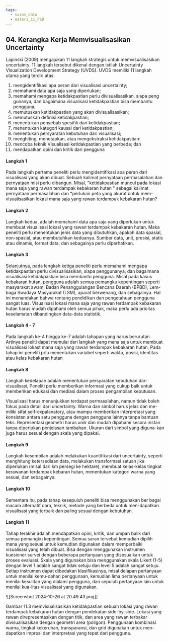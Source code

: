 ```yaml
---
tags:
  - sains_data
  - materi_11_PSD
---
```

## 04. Kerangka Kerja Memvisualisasikan Uncertainty

Lapinski (2009) mengajukan 11 langkah strategis untuk memvisualisasikan uncertainty. 11 langkah tersebut dikenal dengan istilah Uncertainty Visualization Development Strategy (UVDS). UVDS memiliki 11 langkah utama yang terdiri atas:

1. ﻿﻿﻿mengidentifikasi apa peran dari visualisasi uncertainty;
2. ﻿﻿﻿memahami data apa saja yang diperlukan;  
3. memahami mengapa ketidakpastian perlu divisualisasikan, siapa peng gunanya, dan bagaimana visualisasi ketidakpastian bisa membantu pengguna;
4. memutuskan ketidakpastian yang akan divisualisasikan;
5. memutuskan definisi ketidakpastian;
6. menentukan penyebab spesifik dari ketidakpastian;
7. menentukan kategori kausal dari ketidakpastian;
8. menentukan persyaratan kebutuhan dari visualisasi;
9. menghiting, menetapkan, atau mengekstraksi ketidakpastian:
10. mencoba teknik Visualisasi ketidakpastian yang berbeda; dan
11. mendapatkan opini dan kritik dari pengguna

#### Langkah 1

Pada langkah pertama peneliti perlu mengidentifikasi apa peran dari visualisasi yang akan dibuat. Sebuah kalimat pernyataan permasalahan dan pernyataan misi perlu dibangun. Misal, "ketidakpastian muncul pada Iokasi mana saja yang rawan terdampak kebakaran hutan " sebagai kalimat pernyataan permasalahan dan *perlukan peta yang akurat untuk mem- visualisasikan lokasi mana saja yang rawan terdampak kebakaran hutan?

#### Langkah 2

Langkah kedua, adalah memahami data apa saja yang diperlukan untuk membuat visualisasi lokasi yang rawan terdampak kebakaran hutan. Maka peneliti perlu menentukan jenis data yang dibutuhkan, apakah data spasial, non-spasial, atau membutuhkan keduanya. Sumber data, unit, presisi, statis atau dinamis, format data, dan sebagainya perlu diperhatikan.

#### Langkah 3

Selanjutnya, pada lengkah ketiga peneliti perlu memahami mengapa ketidakpastian perlu divisualisasikan, siapa penggunanya, dan bagaimana visualisasi ketidakpastian bisa membantu pengguna. Misal pada kasus kebakaran hutan, pengguna adalah semua pemangku kepentingan seperti masyarakat awam, Badan Penanggulangan Bencana Daerah (BPBD), Lem-baga Swadaya Masyarakat (LSM), aparat berwenang, dan sebagainya. Hal ini menandakan bahwa rentang pendidikan dan pengetahuan pengguna sangat luas. Visualisasi lokasi mana saja yang rawan terdampak kebakaran hutan harus mudah dipahami oleh semua pihak, maka perlu ada prioitas keselamatan dibandingkan data-data statistik.

#### Langkah 4 - 7

Pada langkah ke-4 hingga ke-7 adalah tahapan yang harus berurutan. Artinya peneliti dapat memulai dari langkah yang mana saja untuk membuat visualisasi lokast mana saja yang rawan terdampak kebakaran hutan, Pada tahap ini peneliti prlu menentukan variabel seperti waktu, posisi, identitas atau kelas kebakaran hutan

#### Langkah 8

Langkah kedelapan adalah menentukan persyaratan kebutuhan dari visualisasi, Peneliti perlu memberikan informasi yang cukup baik untuk memberikan edukasi dan mediasi dalam proses pengambilan keputusan. 

Visualisasi harus menunjukkan terdapat permasalahan, namun tidak boleh fokus pada detail dari uncertainty. Warna dan simbol harus jelas dan me-miliki sifat self-expalanatory, atau mampu memberikan interpretasi yang konsisten antara satu pengguna dengan pengguna lainnya tanpa bantuan teks. Representasi geometri harus unik dan mudah dipahami secara instan tanpa diperlukan penjelasan tambahan. Ukuran dari simbol yang diguna-kan juga harus sesuai dengan skala yang dipakai.

#### Langkah 9

Langkah kesembilan adalah melakukan kuantifikasi dari uncertainty, seperti menghitung ketersediaan data, melakukan transformasi satuan jika diperlukan (misal dari km persegi ke hektare), membuat kelas-kelas tingkat kerawanan terdampak kebaran hutan, menentukan kategori warna yang sesuai, dan sebagainya.

#### Langkah 10

Sementara itu, pada tahap kesepuluh peneliti bisa menggunakan ber bagai macam alternatif cara, teknik, metode yang berbeda untuk men-dapatkan visualisasi yang terbaik dan paling sesuai dengan kebutuhan.

#### Langkah 11

Tahap terakhir adalah mendapatkan opini, kritik, dan umpan balik dari semua pemangku kepentingan. Semua saran tersebut kemudian dipilih mana yang sesuai untuk kemudian digunakan dalam memperbaiki visualisasi yang telah dibuat. Bisa dengan menggunakan instrumen kuesioner survei dengan beberapa pertanyaan yang disesuaikan untuk proses evaluasi. Skala yang digunakan bisa menggunakan skala Likert (1-5) dengan level 1 adalah sangat tidak setuju dan level 5 adalah sangat setuju. Setiap instrumen dapat dibedakan klasifikasinya, misal delapan pertanyaan untuk menilai kemu-dahan penggunaan, kemudian lima pertanyaan untuk menilai kesulitan yang dialami pengguna, dan sepuluh pertanyaan lain untuk menilai kua-litas visualisasi yang digunakan.


![[Screenshot 2024-10-26 at 20.49.43.png]]

Gambar 11.3 memvisualisasikan ketidakpastian sebuah lokasi yang rawan terdampak kebakaran hutan dengan pendekatan side-by-side. Lokasi yang rawan direpresentasikan dengan titik, dan area yang rawan terbakar divisualisasikan dengan geometri area (poligon). Penggunaan kombinasi warna, tingkat kekeruhan, transparansi, dan grid digunakan untuk men-dapatkan impresi dan interpretasi yang tepat dari pengguna.
